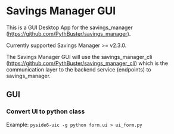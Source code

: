 # Savings Manager GUI
This is a GUI Desktop App for the savings_manager (https://github.com/PythBuster/savings_manager).

Currently supported Savings Manager >= v2.3.0.

The Savings Manager GUI will use the savings_manager_cli (https://github.com/PythBuster/savings_manager_cli)
which is the communication layer to the backend service (endpoints) to savings_manager.

## GUI

### Convert UI to python class
Example: `pyside6-uic -g python form.ui > ui_form.py`
